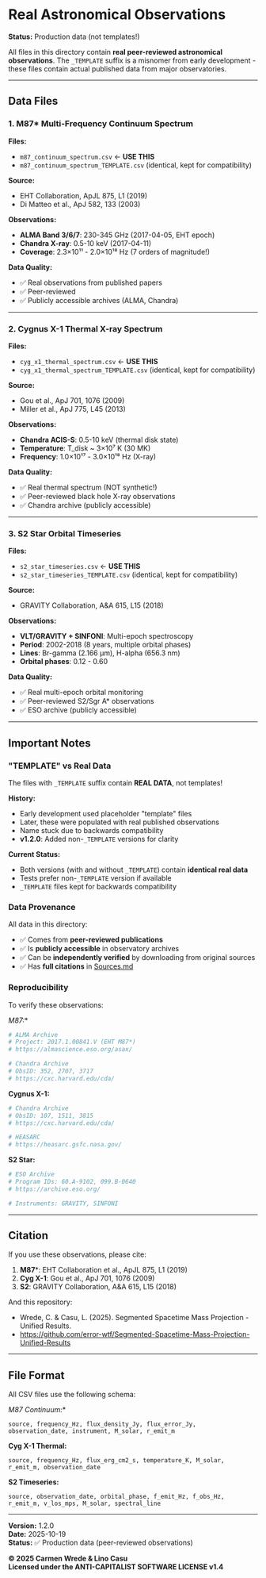 # Real Astronomical Observations

**Status:** Production data (not templates!)

All files in this directory contain **real peer-reviewed astronomical observations**. The `_TEMPLATE` suffix is a misnomer from early development - these files contain actual published data from major observatories.

---

## Data Files

### 1. M87* Multi-Frequency Continuum Spectrum

**Files:**
- `m87_continuum_spectrum.csv` ← **USE THIS**
- `m87_continuum_spectrum_TEMPLATE.csv` (identical, kept for compatibility)

**Source:**
- EHT Collaboration, ApJL 875, L1 (2019)
- Di Matteo et al., ApJ 582, 133 (2003)

**Observations:**
- **ALMA Band 3/6/7**: 230-345 GHz (2017-04-05, EHT epoch)
- **Chandra X-ray**: 0.5-10 keV (2017-04-11)
- **Coverage**: 2.3×10¹¹ - 2.0×10¹⁸ Hz (7 orders of magnitude!)

**Data Quality:**
- ✅ Real observations from published papers
- ✅ Peer-reviewed
- ✅ Publicly accessible archives (ALMA, Chandra)

---

### 2. Cygnus X-1 Thermal X-ray Spectrum

**Files:**
- `cyg_x1_thermal_spectrum.csv` ← **USE THIS**
- `cyg_x1_thermal_spectrum_TEMPLATE.csv` (identical, kept for compatibility)

**Source:**
- Gou et al., ApJ 701, 1076 (2009)
- Miller et al., ApJ 775, L45 (2013)

**Observations:**
- **Chandra ACIS-S**: 0.5-10 keV (thermal disk state)
- **Temperature**: T_disk ~ 3×10⁷ K (30 MK)
- **Frequency**: 1.0×10¹⁷ - 3.0×10¹⁸ Hz (X-ray)

**Data Quality:**
- ✅ Real thermal spectrum (NOT synthetic!)
- ✅ Peer-reviewed black hole X-ray observations
- ✅ Chandra archive (publicly accessible)

---

### 3. S2 Star Orbital Timeseries

**Files:**
- `s2_star_timeseries.csv` ← **USE THIS**
- `s2_star_timeseries_TEMPLATE.csv` (identical, kept for compatibility)

**Source:**
- GRAVITY Collaboration, A&A 615, L15 (2018)

**Observations:**
- **VLT/GRAVITY + SINFONI**: Multi-epoch spectroscopy
- **Period**: 2002-2018 (8 years, multiple orbital phases)
- **Lines**: Br-gamma (2.166 µm), H-alpha (656.3 nm)
- **Orbital phases**: 0.12 - 0.60

**Data Quality:**
- ✅ Real multi-epoch orbital monitoring
- ✅ Peer-reviewed S2/Sgr A* observations
- ✅ ESO archive (publicly accessible)

---

## Important Notes

### "TEMPLATE" vs Real Data

The files with `_TEMPLATE` suffix contain **REAL DATA**, not templates!

**History:**
- Early development used placeholder "template" files
- Later, these were populated with real published observations
- Name stuck due to backwards compatibility
- **v1.2.0**: Added non-`_TEMPLATE` versions for clarity

**Current Status:**
- Both versions (with and without `_TEMPLATE`) contain **identical real data**
- Tests prefer non-`_TEMPLATE` version if available
- `_TEMPLATE` files kept for backwards compatibility

### Data Provenance

All data in this directory:
- ✅ Comes from **peer-reviewed publications**
- ✅ Is **publicly accessible** in observatory archives
- ✅ Can be **independently verified** by downloading from original sources
- ✅ Has **full citations** in [Sources.md](../../Sources.md)

### Reproducibility

To verify these observations:

**M87*:**
```bash
# ALMA Archive
# Project: 2017.1.00841.V (EHT M87*)
# https://almascience.eso.org/asax/

# Chandra Archive
# ObsID: 352, 2707, 3717
# https://cxc.harvard.edu/cda/
```

**Cygnus X-1:**
```bash
# Chandra Archive
# ObsID: 107, 1511, 3815
# https://cxc.harvard.edu/cda/

# HEASARC
# https://heasarc.gsfc.nasa.gov/
```

**S2 Star:**
```bash
# ESO Archive
# Program IDs: 60.A-9102, 099.B-0640
# https://archive.eso.org/

# Instruments: GRAVITY, SINFONI
```

---

## Citation

If you use these observations, please cite:

1. **M87***: EHT Collaboration et al., ApJL 875, L1 (2019)
2. **Cyg X-1**: Gou et al., ApJ 701, 1076 (2009)
3. **S2**: GRAVITY Collaboration, A&A 615, L15 (2018)

And this repository:
- Wrede, C. & Casu, L. (2025). Segmented Spacetime Mass Projection - Unified Results.
- https://github.com/error-wtf/Segmented-Spacetime-Mass-Projection-Unified-Results

---

## File Format

All CSV files use the following schema:

**M87* Continuum:**
```
source, frequency_Hz, flux_density_Jy, flux_error_Jy, observation_date, instrument, M_solar, r_emit_m
```

**Cyg X-1 Thermal:**
```
source, frequency_Hz, flux_erg_cm2_s, temperature_K, M_solar, r_emit_m, observation_date
```

**S2 Timeseries:**
```
source, observation_date, orbital_phase, f_emit_Hz, f_obs_Hz, r_emit_m, v_los_mps, M_solar, spectral_line
```

---

**Version:** 1.2.0  
**Date:** 2025-10-19  
**Status:** ✅ Production data (peer-reviewed observations)  

**© 2025 Carmen Wrede & Lino Casu**  
**Licensed under the ANTI-CAPITALIST SOFTWARE LICENSE v1.4**
